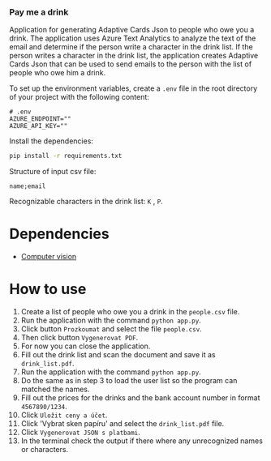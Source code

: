 ### Pay me a drink

Application for generating Adaptive Cards Json to people who owe you a drink. The application uses Azure Text Analytics to analyze the text of the email and determine if the person write a character in the drink list. If the person writes a character in the drink list, the application creates Adaptive Cards Json that can be used to send emails to the person with the list of people who owe him a drink.

To set up the environment variables, create a `.env` file in the root directory of your project with the following content:

```
# .env
AZURE_ENDPOINT=""
AZURE_API_KEY=""
```

Install the dependencies:

```bash
pip install -r requirements.txt
```

Structure of input csv file:

```
name;email
```

Recognizable characters in the drink list: `K` , `P`.

# Dependencies

- [Computer vision](https://portal.azure.com/#create/Microsoft.CognitiveServicesComputerVision)

# How to use

1. Create a list of people who owe you a drink in the `people.csv` file.
2. Run the application with the command `python app.py`.
3. Click button `Prozkoumat` and select the file `people.csv`.
4. Then click button `Vygenerovat PDF`.
5. For now you can close the application.
6. Fill out the drink list and scan the document and save it as `drink_list.pdf`.
7. Run the application with the command `python app.py`.
8. Do the same as in step 3 to load the user list so the program can matched the names.
9. Fill out the prices for the drinks and the bank account number in format `4567890/1234`.
10. Click `Uložit ceny a účet`.
11. Click 'Vybrat sken papíru' and select the `drink_list.pdf` file.
12. Click `Vygenerovat JSON s platbami`.
13. In the terminal check the output if there where any unrecognized names or characters.
